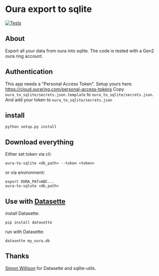 # Oura export to sqlite

[![Tests](https://github.com/mfa/oura-to-sqlite/actions/workflows/tests.yml/badge.svg)](https://github.com/mfa/oura-to-sqlite/actions/workflows/tests.yml)

## About

Export all your data from oura into sqlite.
The code is tested with a Gen2 oura ring account.


## Authentication

This app needs a "Personal Access Token".
Setup yours here: <https://cloud.ouraring.com/personal-access-tokens>
Copy ``oura_to_sqlite/secrets.json.template`` to ``oura_to_sqlite/secrets.json``.
And add your token to ``oura_to_sqlite/secrets.json``


## install

```
python setup.py install
```


## Download everything

Either set token via cli:
```
oura-to-sqlite <db_path> --token <token>
```

or via environment:
```
export OURA_PAT=ABC...
oura-to-sqlute <db_path>
```


## Use with [Datasette](https://github.com/simonw/datasette)

install Datasette:

```
pip install datasette
```

run with Datasette:

```
datasette my_oura.db
```


## Thanks

[Simon Willison](https://simonwillison.net/) for Datasette and sqlite-utils.
